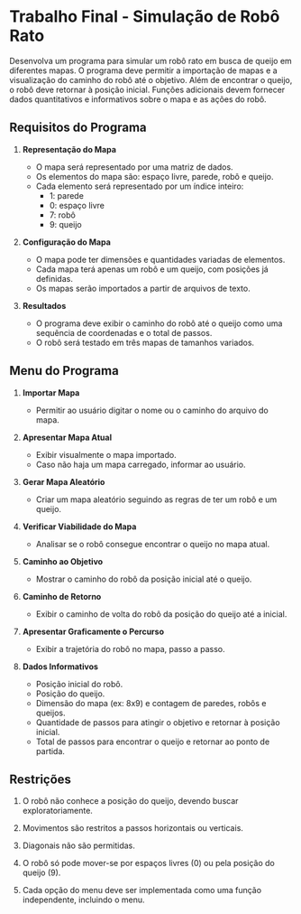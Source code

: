 # Trabalho Final - Simulação de Robô Rato

Desenvolva um programa para simular um robô rato em busca de queijo em diferentes mapas. O programa deve permitir a importação de mapas e a visualização do caminho do robô até o objetivo. Além de encontrar o queijo, o robô deve retornar à posição inicial. Funções adicionais devem fornecer dados quantitativos e informativos sobre o mapa e as ações do robô.

## Requisitos do Programa

1. **Representação do Mapa**
    - O mapa será representado por uma matriz de dados.
    - Os elementos do mapa são: espaço livre, parede, robô e queijo.
    - Cada elemento será representado por um índice inteiro:
        - 1: parede
        - 0: espaço livre
        - 7: robô
        - 9: queijo


2. **Configuração do Mapa**
    - O mapa pode ter dimensões e quantidades variadas de elementos.
    - Cada mapa terá apenas um robô e um queijo, com posições já definidas.
    - Os mapas serão importados a partir de arquivos de texto.


3. **Resultados**
    - O programa deve exibir o caminho do robô até o queijo como uma sequência de coordenadas e o total de passos.
    - O robô será testado em três mapas de tamanhos variados.

## Menu do Programa

1. **Importar Mapa**
    - Permitir ao usuário digitar o nome ou o caminho do arquivo do mapa.


2. **Apresentar Mapa Atual**
    - Exibir visualmente o mapa importado.
    - Caso não haja um mapa carregado, informar ao usuário.


3. **Gerar Mapa Aleatório**
    - Criar um mapa aleatório seguindo as regras de ter um robô e um queijo.


4. **Verificar Viabilidade do Mapa**
    - Analisar se o robô consegue encontrar o queijo no mapa atual.


5. **Caminho ao Objetivo**
    - Mostrar o caminho do robô da posição inicial até o queijo.


6. **Caminho de Retorno**
    - Exibir o caminho de volta do robô da posição do queijo até a inicial.


7. **Apresentar Graficamente o Percurso**
    - Exibir a trajetória do robô no mapa, passo a passo.


8. **Dados Informativos**
    - Posição inicial do robô.
    - Posição do queijo.
    - Dimensão do mapa (ex: 8x9) e contagem de paredes, robôs e queijos.
    - Quantidade de passos para atingir o objetivo e retornar à posição inicial.
    - Total de passos para encontrar o queijo e retornar ao ponto de partida.

## Restrições

1. O robô não conhece a posição do queijo, devendo buscar exploratoriamente.

2. Movimentos são restritos a passos horizontais ou verticais.

3. Diagonais não são permitidas.

4. O robô só pode mover-se por espaços livres (0) ou pela posição do queijo (9).

5. Cada opção do menu deve ser implementada como uma função independente, incluindo o menu.